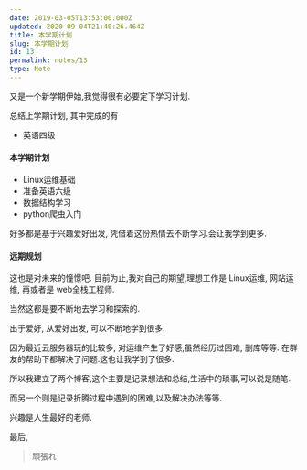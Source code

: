 ```yaml
---
date: 2019-03-05T13:53:00.000Z
updated: 2020-09-04T21:40:26.464Z
title: 本学期计划
slug: 本学期计划
id: 13
permalink: notes/13
type: Note
---
```


又是一个新学期伊始,我觉得很有必要定下学习计划.

总结上学期计划, 其中完成的有

- 英语四级

#### 本学期计划

- Linux运维基础
- 准备英语六级
- 数据结构学习
- python爬虫入门

好多都是基于兴趣爱好出发, 凭借着这份热情去不断学习.会让我学到更多.

#### 远期规划

这也是对未来的憧憬吧. 目前为止,我对自己的期望,理想工作是 Linux运维, 网站运维, 再或者是 web全栈工程师.

当然这都是要不断地去学习和探索的.

出于爱好, 从爱好出发, 可以不断地学到很多.

因为最近云服务器玩的比较多, 对运维产生了好感,虽然经历过困难, 删库等等. 在群友的帮助下都解决了问题.这也让我学到了很多.

所以我建立了两个博客,这个主要是记录想法和总结,生活中的琐事,可以说是随笔.

而另一个则是记录折腾过程中遇到的困难,以及解决办法等等.

兴趣是人生最好的老师.

最后,

> 頑張れ